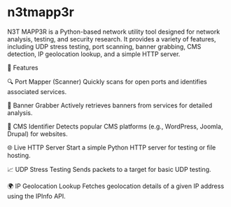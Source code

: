 # n3tmapp3r
N3T MAPP3R is a Python-based network utility tool designed for network analysis, testing, and security research. It provides a variety of features, including UDP stress testing, port scanning, banner grabbing, CMS detection, IP geolocation lookup, and a simple HTTP server.


🚀 Features


🔍 Port Mapper (Scanner)
Quickly scans for open ports and identifies associated services.

📡 Banner Grabber
Actively retrieves banners from services for detailed analysis.

🔧 CMS Identifier
Detects popular CMS platforms (e.g., WordPress, Joomla, Drupal) for websites.

🌐 Live HTTP Server
Start a simple Python HTTP server for testing or file hosting.

📈 UDP Stress Testing
Sends packets to a target for basic UDP testing.

🌍 IP Geolocation Lookup
Fetches geolocation details of a given IP address using the IPInfo API.

